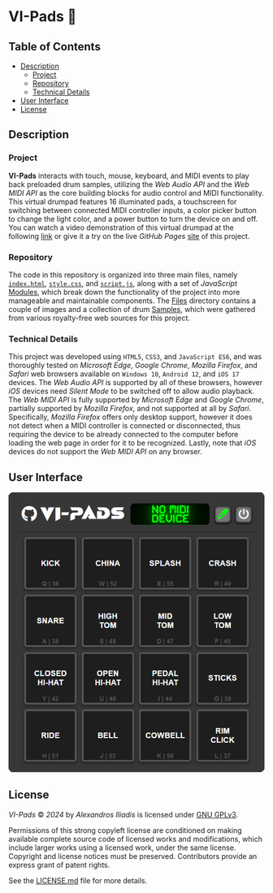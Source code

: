 # VI-Pads 🥁


## Table of Contents

- [Description](#description)
    - [Project](#project)
    - [Repository](#repository)
    - [Technical Details](#technical-details)
- [User Interface](#user-interface)
- [License](#license)


## Description

### Project
**VI-Pads** interacts with touch, mouse, keyboard, and MIDI events to play back preloaded drum samples, utilizing the *Web Audio API* and the *Web MIDI API* as the core building blocks for audio control and MIDI functionality. This virtual drumpad features 16 illuminated pads, a touchscreen for switching between connected MIDI controller inputs, a color picker button to change the light color, and a power button to turn the device on and off. You can watch a video demonstration of this virtual drumpad at the following [link](https://youtu.be/atA1x9nA8OI) or give it a try on the live *GitHub Pages* [site](https://mogeadis.github.io/VI-Pads/) of this project.

### Repository
The code in this repository is organized into three main files, namely [`index.html`](index.html), [`style.css`](style.css), and [`script.js`](script.js), along with a set of *JavaScript* [Modules](Modules), which break down the functionality of the project into more manageable and maintainable components. The [Files](Files) directory contains a couple of images and a collection of drum [Samples](Files/Samples), which were gathered from various royalty-free web sources for this project. 

### Technical Details
This project was developed using `HTML5`, `CSS3`, and `JavaScript ES6`, and was thoroughly tested on *Microsoft Edge*, *Google Chrome*, *Mozilla Firefox*, and *Safari* web browsers available on `Windows 10`, `Android 12`, and `iOS 17` devices. The *Web Audio API* is supported by all of these browsers, however *iOS* devices need *Silent Mode* to be switched off to allow audio playback. The *Web MIDI API* is fully supported by *Microsoft Edge* and *Google Chrome*, partially supported by *Mozilla Firefox*, and not supported at all by *Safari*. Specifically, *Mozilla Firefox* offers only desktop support, however it does not detect when a MIDI controller is connected or disconnected, thus requiring the device to be already connected to the computer before loading the web page in order for it to be recognized. Lastly, note that *iOS* devices do not support the *Web MIDI API* on any browser.


## User Interface
![UI.png](UI.png "VI-Pads")


## License

*VI-Pads* © *2024* by *Alexandros Iliadis* is licensed under [GNU GPLv3](https://www.gnu.org/licenses/gpl-3.0).

Permissions of this strong copyleft license are conditioned on making available complete source code of licensed works and modifications, which include larger works using a licensed work, under the same license. Copyright and license notices must be preserved. Contributors provide an express grant of patent rights.

See the [LICENSE.md](LICENSE.md) file for more details.